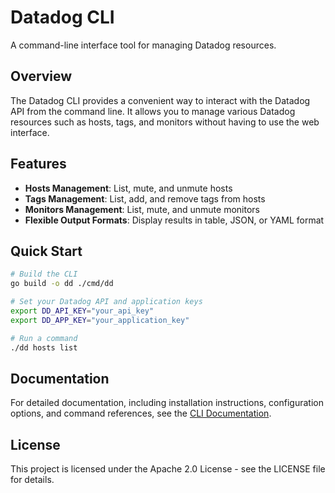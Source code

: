 # Datadog CLI

A command-line interface tool for managing Datadog resources.

## Overview

The Datadog CLI provides a convenient way to interact with the Datadog API from the command line. It allows you to manage various Datadog resources such as hosts, tags, and monitors without having to use the web interface.

## Features

- **Hosts Management**: List, mute, and unmute hosts
- **Tags Management**: List, add, and remove tags from hosts
- **Monitors Management**: List, mute, and unmute monitors
- **Flexible Output Formats**: Display results in table, JSON, or YAML format

## Quick Start

```bash
# Build the CLI
go build -o dd ./cmd/dd

# Set your Datadog API and application keys
export DD_API_KEY="your_api_key"
export DD_APP_KEY="your_application_key"

# Run a command
./dd hosts list
```

## Documentation

For detailed documentation, including installation instructions, configuration options, and command references, see the [CLI Documentation](cmd/dd/README.md).

## License

This project is licensed under the Apache 2.0 License - see the LICENSE file for details.
